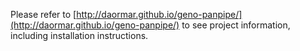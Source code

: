 Please refer to [http://daormar.github.io/geno-panpipe/](http://daormar.github.io/geno-panpipe/) to see project information, including installation instructions.
